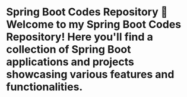 # Spring Boot Codes Repository 🌱Welcome to my Spring Boot Codes Repository! Here you'll find a collection of Spring Boot applications and projects showcasing various features and functionalities.
